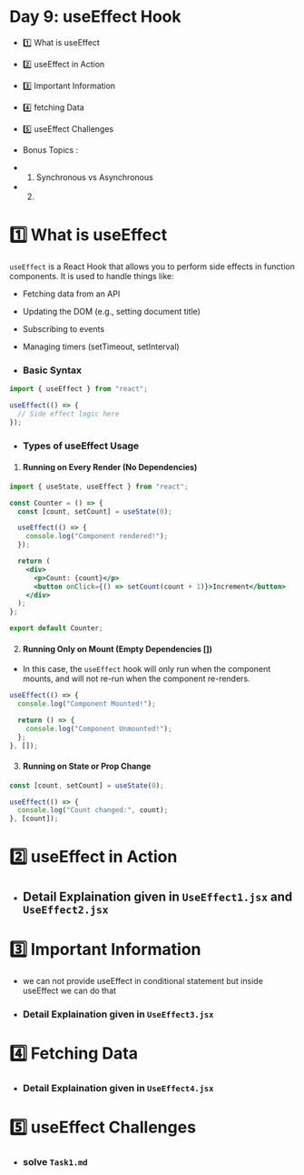 # Day 9: useEffect Hook

- 1️⃣ What is useEffect
- 2️⃣ useEffect in Action
- 3️⃣ Important Information
- 4️⃣ fetching Data
- 5️⃣ useEffect Challenges

- Bonus Topics :
- 1. Synchronous vs Asynchronous
- 2.

# 1️⃣ What is useEffect

`useEffect` is a React Hook that allows you to perform side effects in function components. It is used to handle things like:

- Fetching data from an API
- Updating the DOM (e.g., setting document title)
- Subscribing to events
- Managing timers (setTimeout, setInterval)

- ### Basic Syntax

```jsx
import { useEffect } from "react";

useEffect(() => {
  // Side effect logic here
});
```

- ### Types of useEffect Usage

1. #### Running on Every Render (No Dependencies)

```jsx
import { useState, useEffect } from "react";

const Counter = () => {
  const [count, setCount] = useState(0);

  useEffect(() => {
    console.log("Component rendered!");
  });

  return (
    <div>
      <p>Count: {count}</p>
      <button onClick={() => setCount(count + 1)}>Increment</button>
    </div>
  );
};

export default Counter;
```

2. #### Running Only on Mount (Empty Dependencies [])

- In this case, the `useEffect` hook will only run when the component mounts, and will not re-run when the component re-renders.

```jsx
useEffect(() => {
  console.log("Component Mounted!");

  return () => {
    console.log("Component Unmounted!");
  };
}, []);
```

3. #### Running on State or Prop Change

```jsx
const [count, setCount] = useState(0);

useEffect(() => {
  console.log("Count changed:", count);
}, [count]);
```

# 2️⃣ useEffect in Action

- ## Detail Explaination given in `UseEffect1.jsx` and `UseEffect2.jsx`

# 3️⃣ Important Information

- we can not provide useEffect in conditional statement but inside useEffect we can do that
- ### Detail Explaination given in `UseEffect3.jsx`

# 4️⃣ Fetching Data

- ### Detail Explaination given in `UseEffect4.jsx`

# 5️⃣ useEffect Challenges

- ### solve `Task1.md`
